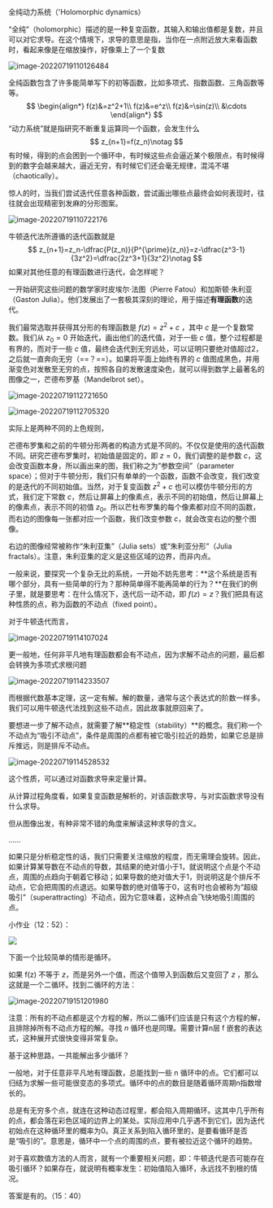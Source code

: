全纯动力系统（'Holomorphic dynamics）

“全纯”（holomorphic）描述的是一种复变函数，其输入和输出值都是复数，并且可以对它求导。在这个情境下，求导的意思是指，当你在一点附近放大来看函数时，看起来像是在缩放操作，好像乘上了一个复数

![image-20220719110126484](https://blogimages-1309804558.cos.ap-nanjing.myqcloud.com/imgpersonal/image-20220719110126484.png)

全纯函数包含了许多能简单写下的初等函数，比如多项式、指数函数、三角函数等等。
$$
\begin{align*}
f(z)&=z^2+1\\
f(z)&=e^z\\
f(z)&=\sin(z)\\
&\cdots
\end{align*}
$$
“动力系统”就是指研究不断重复运算同一个函数，会发生什么
$$
z_{n+1}=f(z_n)\notag
$$
有时候，得到的点会困到一个循环中，有时候这些点会逼近某个极限点，有时候得到的数字会越来越大，逼近无穷，有时候它们还会毫无规律，混沌不堪（chaotically）。

惊人的时，当我们尝试迭代任意各种函数，尝试画出哪些点最终会如何表现时，往往就会出现精密到发麻的分形图案。

![image-20220719110722176](https://blogimages-1309804558.cos.ap-nanjing.myqcloud.com/imgpersonal/image-20220719110722176.png)

牛顿迭代法所遵循的迭代函数就是
$$
z_{n+1}=z_n-\dfrac{P(z_n)}{P^{\prime}(z_n)}=z-\dfrac{z^3-1}{3z^2}=\dfrac{2z^3+1}{3z^2}\notag
$$
如果对其他任意的有理函数进行迭代，会怎样呢？

一开始研究这些问题的数学家时皮埃尔·法图（Pierre Fatou）和加斯顿·朱利亚（Gaston Julia）。他们发展出了一套极其深刻的理论，用于描述**有理函数**的迭代。

我们最常选取并获得其分形的有理函数是 $f(z)=z^2+c$ ，其中 $c$ 是一个复数常数。我们从 $z_0=0$ 开始迭代，画出他们的迭代值，对于一些 $c$ 值，整个过程都是有界的，而对于一些 $c$ 值，最终会迭代到无穷远处，可以证明只要绝对值超过2，之后就一直奔向无穷（==？==）。如果将平面上始终有界的 $c$ 值图成黑色，并用渐变色对发散至无穷的点，按照各自的发散速度染色，就可以得到数学上最著名的图像之一，芒德布罗基（Mandelbrot set）。

![image-20220719112721650](https://blogimages-1309804558.cos.ap-nanjing.myqcloud.com/imgpersonal/image-20220719112721650.png)

![image-20220719112705320](https://blogimages-1309804558.cos.ap-nanjing.myqcloud.com/imgpersonal/image-20220719112705320.png)

实际上是两种不同的上色规则，

芒德布罗集和之前的牛顿分形两者的构造方式是不同的。不仅仅是使用的迭代函数不同。研究芒德布罗集时，初始值是固定的，即 $z=0$，我们调整的是参数 $c$，这会改变函数本身，所以画出来的图，我们称之为”参数空间”（parameter space）；但对于牛顿分形，我们只有单单的一个函数，函数不会改变，我们改变的是迭代的不同初始值。当然，对于复变函数 $z^2+c$ 也可以模仿牛顿分形的方式，我们定下常数 $c$，然后让屏幕上的像素点，表示不同的初始值，然后让屏幕上的像素点，表示不同的初值 $z_0$。所以芒杜布罗集的每个像素都对应不同的函数，而右边的图像每一张都对应一个函数，我们改变参数 $c$，就会改变右边的整个图像。

右边的图像经常被称作“朱利亚集”（Julia sets）或“朱利亚分形”（Julia fractals）。注意，朱利亚集的定义是这些区域的边界，而非内点。

一般来说，要探究一个复杂无比的系统，一开始不妨先思考：**这个系统是否有哪个部分，具有一些简单的行为？那种简单得不能再简单的行为？**在我们的例子里，就是要思考：在什么情况下，迭代后一动不动，即 $f(z)=z$？我们把具有这种性质的点，称为函数的不动点（fixed point）。

对于牛顿迭代而言，

![image-20220719114107024](https://blogimages-1309804558.cos.ap-nanjing.myqcloud.com/imgpersonal/image-20220719114107024.png)

更一般地，任何非平凡地有理函数都会有不动点，因为求解不动点的问题，最后都会转换为多项式求根问题

![image-20220719114233507](https://blogimages-1309804558.cos.ap-nanjing.myqcloud.com/imgpersonal/image-20220719114233507.png)

而根据代数基本定理，这一定有解。解的数量，通常与这个表达式的阶数一样多。我们可以用牛顿迭代法找到这些不动点，因此故事就原回来了。

要想进一步了解不动点，就需要了解**稳定性（stability）**的概念。我们称一个不动点为“吸引不动点”，条件是周围的点都有被它吸引拉近的趋势，如果它总是排斥推远，则是排斥不动点。

![image-20220719114528532](https://blogimages-1309804558.cos.ap-nanjing.myqcloud.com/imgpersonal/image-20220719114528532.png)

这个性质，可以通过对函数求导来定量计算。

从计算过程角度看，如果复变函数是解析的，对该函数求导，与对实函数求导没有什么求导。

但从图像出发，有种非常不错的角度来解读这种求导的含义。

……

如果只是分析稳定性的话，我们只需要关注缩放的程度，而无需理会旋转。因此，如果计算某导数在不动点的导数，其结果的绝对值小于1，就说明这个点是个不动点，周围的点趋向于朝着它移动；如果导数的绝对值大于1，则说明这是个排斥不动点，它会把周围的点退远。如果导数的绝对值等于0，这有时也会被称为“超级吸引”（superattracting）不动点，因为它意味着，这种点会飞快地吸引周围的点。

小作业（12：52）：

<img src="https://blogimages-1309804558.cos.ap-nanjing.myqcloud.com/imgpersonal/image-20220719150934040.png"/>

下面一个比较简单的情形是循环。

如果 f(z) 不等于 $z$，而是另外一个值，而这个值带入到函数后又变回了 $z$ ，那么这就是一个二循环。找到二循环的方法：

![image-20220719151201980](https://blogimages-1309804558.cos.ap-nanjing.myqcloud.com/imgpersonal/image-20220719151201980.png)

注意：所有的不动点都是这个方程的解，所以二循环们应该是只有这个方程的解，且排除掉所有不动点方程的解。寻找 $n$ 循环也是同理。需要计算n层 f 嵌套的表达式，这种展开式很快变得非常复杂。

基于这种思路，一共能解出多少循环？

一般地，对于任意非平凡地有理函数，总能找到一些 n 循环中的点。它们都可以归结为求解一些可能很变态的多项式。循环中的点的数目是随着循环周期n指数增长的。

总是有无穷多个点，就连在这种动态过程里，都会陷入周期循环。这其中几乎所有的点，都会落在彩色区域的边界上的某处。实际应用中几乎遇不到它们，因为迭代初始点在这种循环里的概率为0。真正关系到陷入循环里的，是要看循环是否是“吸引的”。意思是，循环中一个点的周围的点，要有被拉近这个循环的趋势。

对于喜欢数值方法的人而言，就有一个重要相关问题，即：牛顿迭代是否可能存在吸引循环？如果存在，就说明有概率发生：初始值陷入循环，永远找不到根的情况。

答案是有的。（15：40）